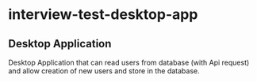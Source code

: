 # interview-test-desktop-app

## Desktop Application

Desktop Application that can read users from database (with Api request) and allow creation of new users and store in the database.



